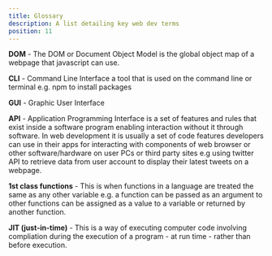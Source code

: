 ```yaml
---
title: Glossary
description: A list detailing key web dev terms
position: 11
---
```


**DOM** - The DOM or Document Object Model is the global object map of a webpage that javascript can use.

**CLI** - Command Line Interface a tool that is used on the command line or terminal e.g. npm to install packages

**GUI** - Graphic User Interface

**API** - Application Programming Interface is a set of features and rules that exist inside a software program enabling interaction without it through software. In web development it is usually a set of code features developers can use in their apps for interacting with components of web browser or other software/hardware on user PCs or third party sites e.g using twitter API to retrieve data from user account to display their latest tweets on a webpage.

**1st class functions** - This is when functions in a language are treated the same as any other variable e.g. a function can be passed as an argument to other functions can be assigned as a value to a variable or returned by another function.

**JIT (just-in-time)** - This is a way of executing computer code involving compliation during the execution of a program - at run time - rather than before execution.
